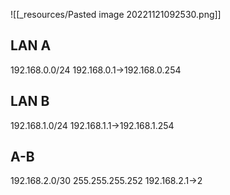 ![[_resources/Pasted image 20221121092530.png]]

## LAN A
192.168.0.0/24
192.168.0.1→192.168.0.254

## LAN B
192.168.1.0/24
192.168.1.1→192.168.1.254

## A-B
192.168.2.0/30
255.255.255.252
192.168.2.1→2
